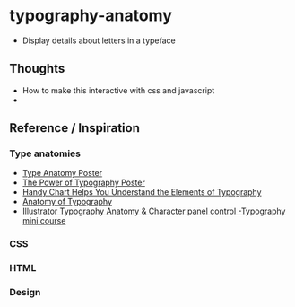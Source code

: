 # typography-anatomy

- Display details about letters in a typeface

## Thoughts

- How to make this interactive with css and javascript
- 

## Reference / Inspiration

### Type anatomies

- [Type Anatomy Poster](http://www.seangoodw.in/type-anatomy)
- [The Power of Typography Poster](https://displate.com/displate/1975511?pe=Text,mancave,inspirational&dfw_tracker=99573-1975511&gclid=Cj0KCQiAoY-PBhCNARIsABcz771g9IqusFk6EoL6XP4JliLM7UpA7tuEOxUhCtYaFM7-gi3Q3yD4auUaAv8gEALw_wcB)
- [Handy Chart Helps You Understand the Elements of Typography](https://www.wired.com/2016/02/handy-cheat-sheet-understanding-typographical-anatomy/)
- [Anatomy of Typography](https://www.deviantart.com/martinsilvertant/art/Typography-Series-01-Anatomy-of-typography-329617642)
- [Illustrator Typography Anatomy & Character panel control -Typography mini course](https://www.youtube.com/watch?v=TAAfyxUqBWw)

### CSS


### HTML


### Design